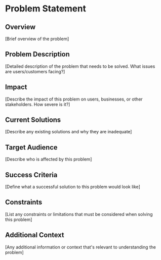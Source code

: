 # Problem Statement

## Overview

[Brief overview of the problem]

## Problem Description

[Detailed description of the problem that needs to be solved. What issues are users/customers facing?]

## Impact

[Describe the impact of this problem on users, businesses, or other stakeholders. How severe is it?]

## Current Solutions

[Describe any existing solutions and why they are inadequate]

## Target Audience

[Describe who is affected by this problem]

## Success Criteria

[Define what a successful solution to this problem would look like]

## Constraints

[List any constraints or limitations that must be considered when solving this problem]

## Additional Context

[Any additional information or context that's relevant to understanding the problem]